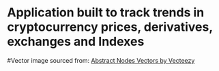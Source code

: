 # Application built to track trends in cryptocurrency prices, derivatives, exchanges and Indexes

#Vector image sourced from: 
<a href="https://www.vecteezy.com/free-vector/abstract-nodes">Abstract Nodes Vectors by Vecteezy</a>
